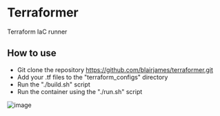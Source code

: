 # Terraformer
Terraform IaC runner

## How to use
- Git clone the repository https://github.com/blairjames/terraformer.git
- Add your .tf files to the "terraform_configs" directory
- Run the "./build.sh" script
- Run the container using the "./run.sh" script

![image](https://github.com/blairjames/terraformer/assets/32350627/f4de448f-f4cf-4643-849a-956b590f6643)
